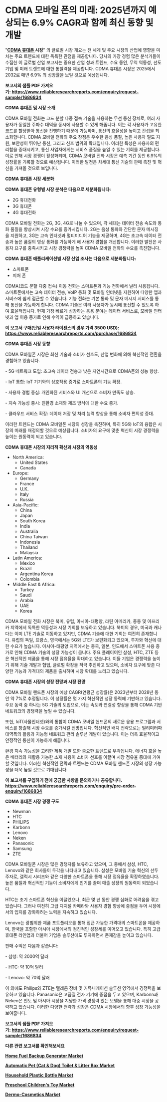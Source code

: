 <p><h1>CDMA 모바일 폰의 미래: 2025년까지 예상되는 6.9% CAGR과 함께 최신 동향 및 개발</h1></p><p>"<strong><a href="https://www.reliableresearchreports.com/cdma-mobile-phone-r1686834?utm_campaign=105&utm_medium=7&utm_source=Github&utm_content=ia&utm_term=06042025&utm_id=cdma-mobile-phone">CDMA 휴대폰&nbsp;</a></strong><strong>시장</strong>" 의 글로벌 시장 개요는 전 세계 및 주요 시장의 산업에 영향을 미치는 주요 트렌드에 대한 독특한 관점을 제공합니다. 당사의 가장 경험 많은 분석가들이 수집한 이 글로벌 산업 보고서는 중요한 산업 성과 트렌드, 수요 동인, 무역 역동성, 선도 기업 및 미래 트렌드에 대한 통찰력을 제공합니다. CDMA 휴대폰 시장은 2025에서 2032로 매년 6.9% 의 성장률을 보일 것으로 예상됩니다.&nbsp;</p>
<p><strong>보고서의 샘플 PDF 가져오기:&nbsp;<a href="https://www.reliableresearchreports.com/enquiry/request-sample/1686834?utm_campaign=105&utm_medium=7&utm_source=Github&utm_content=ia&utm_term=06042025&utm_id=cdma-mobile-phone">https://www.reliableresearchreports.com/enquiry/request-sample/1686834</a></strong></p>
<p><strong>CDMA 휴대폰 및 시장 소개</strong></p>
<p><p>CDMA 모바일 전화는 코드 분할 다중 접속 기술을 사용하는 무선 통신 장치로, 여러 사용자가 동일한 주파수 대역을 동시에 사용할 수 있게 해줍니다. 이는 각 사용자가 고유한 코드를 할당받아 통신을 진행하기 때문에 가능하며, 통신의 효율성을 높이고 간섭을 최소화합니다. CDMA 모바일 전화의 주요 장점은 우수한 음성 품질, 높은 사용자 밀도 지원, 보안성이 뛰어난 통신, 그리고 신호 범위의 확대입니다. 이러한 특성은 사용자의 편리함을 증대시키고, 통신 사업자에게는 서비스 품질을 높일 수 있는 기회를 제공합니다. 이로 인해 시장 경쟁이 활성화되며, CDMA 모바일 전화 시장은 예측 기간 동안 6.9%의 성장률을 기록할 것으로 예상됩니다. 이러한 발전은 차세대 통신 기술의 판매 촉진 및 혁신을 가져올 것으로 보입니다.</p></p>
<p><strong>CDMA 휴대폰 시장 세분화</strong></p>
<p><strong>CDMA 휴대폰 유형별 시장 분석은 다음으로 세분화됩니다:</strong></p>
<p><ul><li>2G 휴대전화</li><li>3G 휴대폰</li><li>4G 휴대전화</li></ul></p>
<p><p>CDMA 모바일 전화는 2G, 3G, 4G로 나눌 수 있으며, 각 세대는 데이터 전송 속도와 통화 품질을 향상시켜 시장 수요를 증가시킵니다. 2G는 음성 통화와 간단한 문자 메시징을 지원하고, 3G는 고속 인터넷과 멀티미디어 기능을 제공하며, 4G는 초고속 데이터 전송과 높은 품질의 영상 통화를 가능하게 해 사용자 경험을 개선합니다. 이러한 발전은 사용자 요구를 충족시키고 시장 경쟁력을 높여 CDMA 모바일 전화의 수요를 촉진합니다.</p></p>
<p><strong>CDMA 휴대폰 애플리케이션별 시장 산업 조사는 다음으로 세분화됩니다:</strong></p>
<p><ul><li>스마트폰</li><li>피처 폰</li></ul></p>
<p><p>CDMA(코드 분할 다중 접속) 이동 전화는 스마트폰과 기능 전화에서 널리 사용됩니다. 스마트폰에서는 고속 데이터 전송, VoIP 통화 및 모바일 인터넷을 지원하여 다양한 앱과 서비스에 쉽게 접근할 수 있습니다. 기능 전화는 기본 통화 및 문자 메시지 서비스를 통해 통신을 가능하게 합니다. CDMA 기술은 여러 사용자가 동시에 통신할 수 있도록 하여 효율적입니다. 현재 가장 빠르게 성장하는 응용 분야는 데이터 서비스로, 모바일 인터넷과 앱 이용 증가로 인해 수익이 급증하고 있습니다.</p></p>
<p><strong>이 보고서 구매(단일 사용자 라이센스의 경우 가격 3500 USD): <a href="https://www.reliableresearchreports.com/purchase/1686834?utm_campaign=105&utm_medium=7&utm_source=Github&utm_content=ia&utm_term=06042025&utm_id=cdma-mobile-phone">https://www.reliableresearchreports.com/purchase/1686834</a></strong></p>
<p><strong>CDMA 휴대폰 시장 동향</strong></p>
<p><p>CDMA 모바일폰 시장은 최신 기술과 소비자 선호도, 산업 변화에 의해 혁신적인 전환을 경험하고 있습니다. </p><p>- 5G 네트워크 도입: 초고속 데이터 전송과 낮은 지연시간으로 CDMA폰의 성능 향상.</p><p>- IoT 통합: IoT 기기와의 상호작용 증가로 스마트폰의 기능 확장.</p><p>- 사용자 경험 중심: 개인화된 서비스와 UI 개선으로 소비자 만족도 상승.</p><p>- 지속 가능성 중시: 친환경 소재와 제조 방식에 대한 수요 증가.</p><p>- 클라우드 서비스 확장: 데이터 저장 및 처리 능력 향상을 통해 소비자 편의성 증대.</p><p>이러한 트렌드는 CDMA 모바일폰 시장의 성장을 촉진하며, 특히 5G와 IoT의 융합은 시장의 미래를 재정의할 것으로 예상됩니다. 소비자의 요구에 맞춘 혁신이 시장 경쟁력을 높이는 원동력이 되고 있습니다.</p></p>
<p><strong>CDMA 휴대폰 시장의 지리적 확산과 시장의 역동성</strong></p>
<p><ul>
    <li>
        North America:
        <ul>
            <li>United States</li>
            <li>Canada</li>
        </ul>
    </li>
    <li>
        Europe:
        <ul>
            <li>Germany</li>
            <li>France</li>
            <li>U.K.</li>
            <li>Italy</li>
            <li>Russia</li>
        </ul>
    </li>
    <li>
        Asia-Pacific:
        <ul>
            <li>China</li>
            <li>Japan</li>
            <li>South Korea</li>
            <li>India</li>
            <li>Australia</li>
            <li>China Taiwan</li>
            <li>Indonesia</li>
            <li>Thailand</li>
            <li>Malaysia</li>
        </ul>
    </li>
    <li>
        Latin America:
        <ul>
            <li>Mexico</li>
            <li>Brazil</li>
            <li>Argentina Korea</li>
            <li>Colombia</li>
        </ul>
    </li>
    <li>
        Middle East & Africa:
        <ul>
            <li>Turkey</li>
            <li>Saudi</li>
            <li>Arabia</li>
            <li>UAE</li>
            <li>Korea</li>
        </ul>
    </li>
    </ul></p>
<p><p>CDMA 모바일 전화 시장은 북미, 유럽, 아시아-태평양, 라틴 아메리카, 중동 및 아프리카 지역에서 독특한 역동성과 시장 기회를 보유하고 있습니다. 북미의 경우, 미국과 캐나다는 이미 LTE 기술로 이동하고 있지만, CDMA 기술에 대한 기회는 여전히 존재합니다. 유럽의 독일, 프랑스, 영국에서는 5G와 LTE가 보편화되고 있으며, 투자와 혁신에 대한 수요가 높습니다. 아시아-태평양 지역에서는 중국, 일본, 인도에서 스마트폰 사용 증가로 인해 CDMA 기술의 성장 가능성이 큽니다. 주요 플레이어인 삼성, HTC, ZTE 등은 혁신적인 제품을 통해 시장 점유율을 확대하고 있습니다. 이들 기업은 경쟁력을 높이기 위해 기술 개발과 협업, 글로벌 확장을 적극 추진하고 있으며, 소비자 요구에 맞춘 다양한 기능과 가격대의 제품을 출시하며 시장 확대를 노리고 있습니다.</p></p>
<p><strong>CDMA 휴대폰 시장의 성장 전망과 시장 전망</strong></p>
<p><p>CDMA 모바일 핸드폰 시장의 예상 CAGR(연평균 성장률)은 2023년부터 2028년 동안 약 7%로 추정됩니다. 이 성장률은 몇 가지 혁신적인 성장 동력에 기반하고 있습니다. 주요 동력 중 하나는 5G 기술의 도입으로, 이는 속도와 연결성 향상을 통해 CDMA 기반 네트워크의 경쟁력을 높일 수 있습니다. </p><p>또한, IoT(사물인터넷)와의 통합이 CDMA 모바일 핸드폰의 새로운 응용 프로그램과 서비스를 창출해 시장 수요를 증가시킬 전망입니다. 혁신적인 배치 전략으로는 밀리미터파 대역폭의 활용과 지능형 네트워크 관리 솔루션 개발이 있습니다. 이는 더욱 효율적이고 안정적인 통신이 가능하게 해줍니다. </p><p>환경 지속 가능성을 고려한 제품 개발 또한 중요한 트렌드로 부각됩니다. 에너지 효율 높은 배터리와 재활용 가능한 소재 사용이 소비자 선호를 이끌며 시장 점유율 증대에 기여할 것입니다. 이러한 혁신적인 전략과 트렌드는 CDMA 모바일 핸드폰 시장의 성장 가능성을 더욱 높일 것으로 기대됩니다.</p></p>
<p><strong>이 보고서를 구입하기 전에 궁금한 사항을 문의하거나 공유합니다. <a href="https://www.reliableresearchreports.com/enquiry/pre-order-enquiry/1686834?utm_campaign=105&utm_medium=7&utm_source=Github&utm_content=ia&utm_term=06042025&utm_id=cdma-mobile-phone">https://www.reliableresearchreports.com/enquiry/pre-order-enquiry/1686834</a></strong></p>
<p><strong>CDMA 휴대폰 시장 경쟁 구도</strong></p>
<p><ul><li>Newman</li><li>HTC</li><li>PHILIPS</li><li>Karbonn</li><li>Lenovo</li><li>Neken</li><li>Panasonic</li><li>Samsung</li><li>ZTE</li></ul></p>
<p><p>CDMA 모바일폰 시장은 많은 경쟁자를 보유하고 있으며, 그 중에서 삼성, HTC, Lenovo와 같은 회사들이 두각을 나타내고 있습니다. 삼성은 모바일 기술 혁신의 선두주자로, 갤럭시 시리즈와 같은 다양한 스마트폰을 통해 시장 점유율을 확장하였습니다. 높은 품질과 혁신적인 기능이 소비자에게 인기를 끌며 매출 성장의 원동력이 되었습니다.</p><p>HTC는 초기 스마트폰 혁신을 이끌었으나, 최근 몇 년 동안 경쟁 심화로 어려움을 겪고 있습니다. 그러나 여전히 고급 디지털 카메라와 사용자 경험 향상에 중점을 두어 시장에서의 입지를 강화하려는 노력을 지속하고 있습니다.</p><p>Lenovo는 광범위한 제품 포트폴리오를 통해 접근 가능한 가격대의 스마트폰을 제공하며, 한국을 포함한 아시아 시장에서의 점진적인 성장세를 이어오고 있습니다. 특히 고급 휴대폰 라인업과 더불어 기업용 솔루션에도 투자하면서 존재감을 높이고 있습니다.</p><p>판매 수익은 다음과 같습니다:</p><p>- 삼성: 약 2000억 달러</p><p>- HTC: 약 10억 달러</p><p>- Lenovo: 약 70억 달러</p><p>이 외에도 Philips와 ZTE는 텔레콤 장비 및 커뮤니케이션 솔루션 영역에서 경쟁력을 보유하고 있습니다. Panasonic은 고품질 전자 기기에 중점을 두고 있으며, Karbonn과 Neken은 인도 및 아시아 시장을 겨냥한 가격 경쟁력 있는 모델을 통해 대중 시장을 공략하고 있습니다. 이러한 다양한 전략과 성장은 CDMA 시장에서의 향후 성장 가능성을 보여줍니다.</p></p>
<p><strong>보고서의 샘플 PDF 가져오기:&nbsp;<a href="https://www.reliableresearchreports.com/enquiry/request-sample/1686834?utm_campaign=105&utm_medium=7&utm_source=Github&utm_content=ia&utm_term=06042025&utm_id=cdma-mobile-phone">https://www.reliableresearchreports.com/enquiry/request-sample/1686834</a></strong></p>
<p><strong></strong></p>
<p><strong></strong></p>
<p><strong></strong></p>
<p><strong></strong></p>
<p><strong>다른 관련 보고서를 확인해보세요</strong></p>
<p><strong><p><a href="https://github.com/panciujoslin3/Market-Research-Report-List-1/blob/main/home-fuel-backup-generator-market.md?utm_campaign=105&utm_medium=7&utm_source=Github&utm_content=ia&utm_term=06042025&utm_id=cdma-mobile-phone">Home Fuel Backup Generator Market</a></p><p><a href="https://github.com/latzerelfigo48/Market-Research-Report-List-1/blob/main/automatic-pet-cat-dog-toilet-litter-box-market.md?utm_campaign=105&utm_medium=7&utm_source=Github&utm_content=ia&utm_term=06042025&utm_id=cdma-mobile-phone">Automatic Pet (Cat & Dog) Toilet & Litter Box Market</a></p><p><a href="https://github.com/ghaligopezf5/Market-Research-Report-List-1/blob/main/household-plastic-bottle-market.md?utm_campaign=105&utm_medium=7&utm_source=Github&utm_content=ia&utm_term=06042025&utm_id=cdma-mobile-phone">Household Plastic Bottle Market</a></p><p><a href="https://github.com/drielvinki/Market-Research-Report-List-1/blob/main/preschool-childrens-toy-market.md?utm_campaign=105&utm_medium=7&utm_source=Github&utm_content=ia&utm_term=06042025&utm_id=cdma-mobile-phone">Preschool Children's Toy Market</a></p><p><a href="https://github.com/decockogbaro25/Market-Research-Report-List-1/blob/main/dermo-cosmetics-market.md?utm_campaign=105&utm_medium=7&utm_source=Github&utm_content=ia&utm_term=06042025&utm_id=cdma-mobile-phone">Dermo-Cosmetics Market</a></p></strong></p>
<p></p>